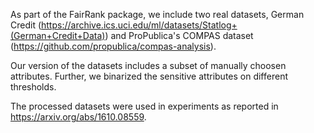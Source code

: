 As part of the FairRank package, we include two real datasets, German
Credit
(https://archive.ics.uci.edu/ml/datasets/Statlog+(German+Credit+Data))
and ProPublica's COMPAS dataset
(https://github.com/propublica/compas-analysis).

Our version of the datasets includes a subset of manually choosen
attributes.  Further, we binarized the sensitive attributes on
different thresholds.

The processed datasets were used in experiments as reported in
https://arxiv.org/abs/1610.08559.
